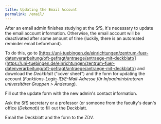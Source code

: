 ```yaml
---
title: Updating the Email Account
permalink: /email/
---
```


After an email admin finishes studying at the SfS, it's necessary to update the email account information. Otherwise, the email account will be deactivated after some amount of time (luckily, there is an automated reminder email beforehand).

To do this, go to [https://uni-tuebingen.de/einrichtungen/zentrum-fuer-datenverarbeitung/oft-gefragt/antraege/antraege-mit-deckblatt/](https://uni-tuebingen.de/einrichtungen/zentrum-fuer-datenverarbeitung/oft-gefragt/antraege/antraege-mit-deckblatt/) and download the *Deckblatt* ("cover sheet") and the form for updating the account (*Funktions-Login-ID/E-Mail-Adresse für Infoadministratoren universitärer Gruppen > Änderung*).

Fill out the update form with the new admin's contact information.

Ask the SfS secretary or a professor (or someone from the faculty's dean's office (*Dekanat*)) to fill out the Deckblatt.

Email the Deckblatt and the form to the ZDV.
